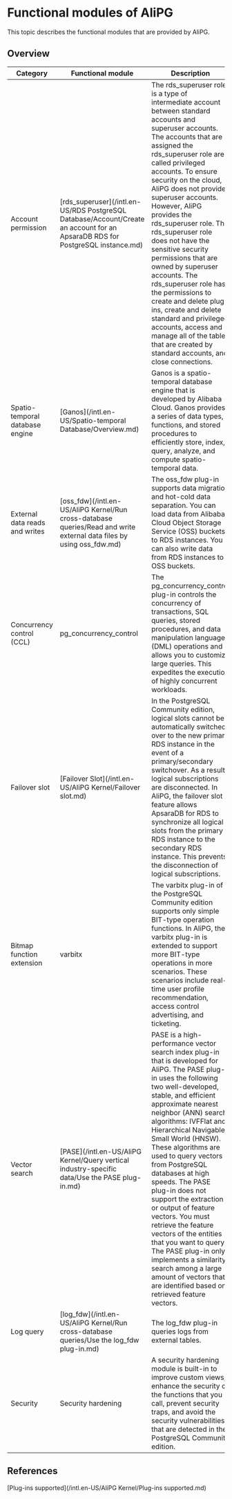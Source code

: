 # Functional modules of AliPG

This topic describes the functional modules that are provided by AliPG.

## Overview

|Category|Functional module|Description|
|--------|-----------------|-----------|
|Account permission|[rds\_superuser](/intl.en-US/RDS PostgreSQL Database/Account/Create an account for an ApsaraDB RDS for PostgreSQL instance.md)|The rds\_superuser role is a type of intermediate account between standard accounts and superuser accounts. The accounts that are assigned the rds\_superuser role are called privileged accounts. To ensure security on the cloud, AliPG does not provide superuser accounts. However, AliPG provides the rds\_superuser role. The rds\_superuser role does not have the sensitive security permissions that are owned by superuser accounts. The rds\_superuser role has the permissions to create and delete plug-ins, create and delete standard and privileged accounts, access and manage all of the tables that are created by standard accounts, and close connections.|
|Spatio-temporal database engine|[Ganos](/intl.en-US/Spatio-temporal Database/Overview.md)|Ganos is a spatio-temporal database engine that is developed by Alibaba Cloud. Ganos provides a series of data types, functions, and stored procedures to efficiently store, index, query, analyze, and compute spatio-temporal data.|
|External data reads and writes|[oss\_fdw](/intl.en-US/AliPG Kernel/Run cross-database queries/Read and write external data files by using oss_fdw.md)|The oss\_fdw plug-in supports data migration and hot-cold data separation. You can load data from Alibaba Cloud Object Storage Service \(OSS\) buckets to RDS instances. You can also write data from RDS instances to OSS buckets.|
|Concurrency control \(CCL\)|pg\_concurrency\_control|The pg\_concurrency\_control plug-in controls the concurrency of transactions, SQL queries, stored procedures, and data manipulation language \(DML\) operations and allows you to customize large queries. This expedites the execution of highly concurrent workloads.|
|Failover slot|[Failover Slot](/intl.en-US/AliPG Kernel/Failover slot.md)|In the PostgreSQL Community edition, logical slots cannot be automatically switched over to the new primary RDS instance in the event of a primary/secondary switchover. As a result, logical subscriptions are disconnected. In AliPG, the failover slot feature allows ApsaraDB for RDS to synchronize all logical slots from the primary RDS instance to the secondary RDS instance. This prevents the disconnection of logical subscriptions.|
|Bitmap function extension|varbitx|The varbitx plug-in of the PostgreSQL Community edition supports only simple BIT-type operation functions. In AliPG, the varbitx plug-in is extended to support more BIT-type operations in more scenarios. These scenarios include real-time user profile recommendation, access control advertising, and ticketing.|
|Vector search|[PASE](/intl.en-US/AliPG Kernel/Query vertical industry-specific data/Use the PASE plug-in.md)|PASE is a high-performance vector search index plug-in that is developed for AliPG. The PASE plug-in uses the following two well-developed, stable, and efficient approximate nearest neighbor \(ANN\) search algorithms: IVFFlat and Hierarchical Navigable Small World \(HNSW\). These algorithms are used to query vectors from PostgreSQL databases at high speeds. The PASE plug-in does not support the extraction or output of feature vectors. You must retrieve the feature vectors of the entities that you want to query. The PASE plug-in only implements a similarity search among a large amount of vectors that are identified based on retrieved feature vectors.|
|Log query|[log\_fdw](/intl.en-US/AliPG Kernel/Run cross-database queries/Use the log_fdw plug-in.md)|The log\_fdw plug-in queries logs from external tables.|
|Security|Security hardening|A security hardening module is built-in to improve custom views, enhance the security of the functions that you call, prevent security traps, and avoid the security vulnerabilities that are detected in the PostgreSQL Community edition.|

## References

[Plug-ins supported](/intl.en-US/AliPG Kernel/Plug-ins supported.md)

